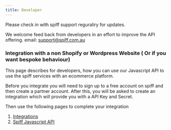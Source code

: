 ```yaml
---
title: Developer
---
```


Please check in with spiff support reguraliry for updates.   

We welcome feed back from developers in an effort to improve the API offering.  email: support@spiff.com.au  

### Integration with a non Shopify or Wordpress Website ( Or if you want bespoke behaviour) 
This page describes for developers, how you can use our Javascript API to use the spiff services with an ecommerce platform.

Before you integrate you will need to sign up to a free account on spiff and then create a partner account. After this, you will be asked to create an integration which will provide you with a API Key and Secret. 

Then use the following pages to complete your integration

1. [Integrations](/integrations)
2. [Spiff Javascript API](/javascript-api)
